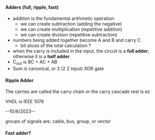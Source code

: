 #### Adders (full, ripple, fast)
- addition is the fundamental arithmetic operation
	- we can create subtraction (adding the negative)
	- we can create multiplication (repetitive addition)
	- we can create division (repetitive subtraction)
 - numbers being added together become A and B and carry C
	 - bit slices of the total calculation ?
- when the carry is included in the input, the circuit is a **full adder**, otherwise it is a **half adder**
- C<sub>out</sub> is BC + AC + AB
- Sum is canonical, or 3 (2 2 input) XOR gate

#### Ripple Adder
The carries are called the carry chain or the carry cascade
rest is ez


VHDL is IEEE 1076

--10/6/2023--

groups of signals are: cable, bus, group, or vector


#### Fast adder?